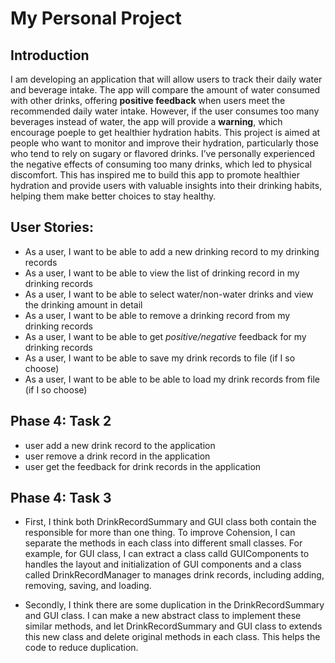 # My Personal Project

## Introduction

I am developing an application that will allow users to track their daily water and beverage intake. The app will compare the amount of water consumed with other drinks, offering **positive feedback** when users meet the recommended daily water intake. However, if the user consumes too many beverages instead of water, the app will provide a **warning**, which encourage poeple to get healthier hydration habits. This project is aimed at people who want to monitor and improve their hydration, particularly those who tend to rely on sugary or flavored drinks. I’ve personally experienced the negative effects of consuming too many drinks, which led to physical discomfort. This has inspired me to build this app to promote healthier hydration and provide users with valuable insights into their drinking habits, helping them make better choices to stay healthy.


## User Stories:

- As a user, I want to be able to add a new drinking record to my drinking records
- As a user, I want to be able to view the list of drinking record in my drinking records
- As a user, I want to be able to select water/non-water drinks and view the drinking amount in detail
- As a user, I want to be able to remove a drinking record from my drinking records
- As a user, I want to be able to get *positive/negative* feedback for my drinking records
- As a user, I want to be able to save my drink records to file (if I so choose)
- As a user, I want to be able to be able to load my drink records from file (if I so choose)

## Phase 4: Task 2
- user add a new drink record to the application
- user remove a drink record in the application
- user get the feedback for drink records in the application

## Phase 4: Task 3
- First, I think both DrinkRecordSummary and GUI class both contain the responsible for more than one thing. To improve Cohension, I can separate the methods in each class into different small classes. For example, for GUI class, I can extract a class calld GUIComponents to handles the layout and initialization of GUI components and a class called DrinkRecordManager to manages drink records, including adding, removing, saving, and loading.

- Secondly, I think there are some duplication in the DrinkRecordSummary and GUI class. I can make a new abstract class to implement these similar methods, and let DrinkRecordSummary and GUI class to extends this new class and delete original methods in each class. This helps the code to reduce duplication.